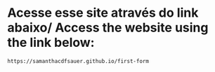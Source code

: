 # Acesse esse site através do link abaixo/ Access the website using the link below:

```
https://samanthacdfsauer.github.io/first-form
```
